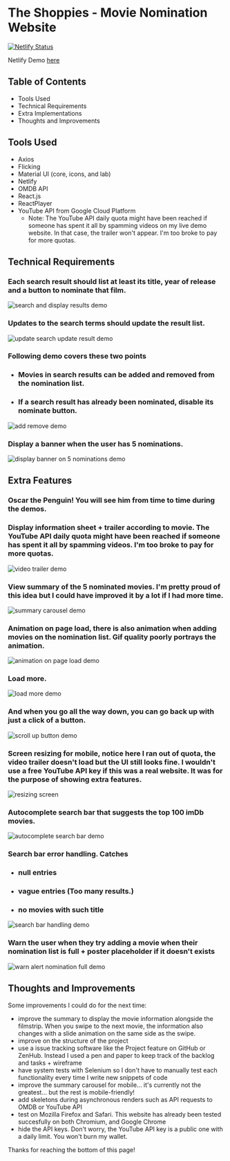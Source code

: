 # The Shoppies - Movie Nomination Website
[![Netlify Status](https://api.netlify.com/api/v1/badges/8d81b9a4-ad67-41d0-9532-550a14241836/deploy-status)](https://app.netlify.com/sites/shoppies-rdtbui/deploys)

Netlify Demo [here](https://shoppies-rdtbui.netlify.app/)

## Table of Contents
- Tools Used
- Technical Requirements
- Extra Implementations
- Thoughts and Improvements

## Tools Used
- Axios
- Flicking
- Material UI (core, icons, and lab)
- Netlify
- OMDB API
- React.js
- ReactPlayer
- YouTube API from Google Cloud Platform
  - Note: The YouTube API daily quota might have been reached if someone has spent it all by spamming videos on my live demo website. In that case, the trailer won't appear. I'm too broke to pay for more quotas.

## Technical Requirements

### Each search result should list at least its title, year of release and a button to nominate that film.
![search and display results demo](https://github.com/RdtBui/beta-shoppies/blob/master/demo/search-movie.gif)

### Updates to the search terms should update the result list.
![update search update result demo](https://github.com/RdtBui/beta-shoppies/blob/master/demo/update-search.gif)

### Following demo covers these two points
- ### Movies in search results can be added and removed from the nomination list.
- ### If a search result has already been nominated, disable its nominate button.
![add remove demo](https://github.com/RdtBui/beta-shoppies/blob/master/demo/nominate-add-remove-disable.gif)

### Display a banner when the user has 5 nominations.
![display banner on 5 nominations demo](https://github.com/RdtBui/beta-shoppies/blob/master/demo/banner-5-nomination.gif)

## Extra Features

### Oscar the Penguin! You will see him from time to time during the demos.

### Display information sheet + trailer according to movie. **The YouTube API daily quota might have been reached if someone has spent it all by spamming videos. I'm too broke to pay for more quotas.**
![video trailer demo](https://github.com/RdtBui/beta-shoppies/blob/master/demo/trailer-youtube-api.gif)

### View summary of the 5 nominated movies. I'm pretty proud of this idea but I could have improved it by a lot if I had more time.
![summary carousel demo](https://github.com/RdtBui/beta-shoppies/blob/master/demo/summary.gif)

### Animation on page load, there is also animation when adding movies on the nomination list. Gif quality poorly portrays the animation.
![animation on page load demo](https://github.com/RdtBui/beta-shoppies/blob/master/demo/animation-intro.gif)

### Load more.
![load more demo](https://github.com/RdtBui/beta-shoppies/blob/master/demo/load-more.gif)

### And when you go all the way down, you can go back up with just a click of a button.
![scroll up button demo](https://github.com/RdtBui/beta-shoppies/blob/master/demo/scroll-up.gif)

### Screen resizing for mobile, notice here I ran out of quota, the video trailer doesn't load but the UI still looks fine. I wouldn't use a free YouTube API key if this was a real website. It was for the purpose of showing extra features.
![resizing screen](https://github.com/RdtBui/beta-shoppies/blob/master/demo/screen-resize.gif)

### Autocomplete search bar that suggests the top 100 imDb movies.
![autocomplete search bar demo](https://github.com/RdtBui/beta-shoppies/blob/master/demo/top-100-imdb-pre-search.gif)

### Search bar error handling. Catches
- ### null entries
- ### vague entries (Too many results.)
- ### no movies with such title
![search bar handling demo](https://github.com/RdtBui/beta-shoppies/blob/master/demo/handle-search-error.gif)

### Warn the user when they try adding a movie when their nomination list is full + poster placeholder if it doesn't exists
![warn alert nomination full demo](https://github.com/RdtBui/beta-shoppies/blob/master/demo/warning-add-limit.gif)

## Thoughts and Improvements
Some improvements I could do for the next time:
- improve the summary to display the movie information alongside the filmstrip. When you swipe to the next movie, the information also changes with a slide animation on the same side as the swipe.
- improve on the structure of the project
- use a issue tracking software like the Project feature on GitHub or ZenHub. Instead I used a pen and paper to keep track of the backlog and tasks + wireframe
- have system tests with Selenium so I don't have to manually test each functionality every time I write new snippets of code
- improve the summary carousel for mobile... it's currently not the greatest... but the rest is mobile-friendly!
- add skeletons during asynchronous renders such as API requests to OMDB or YouTube API
- test on Mozilla Firefox and Safari. This website has already been tested succesfully on both Chromium, and Google Chrome
- hide the API keys. Don't worry, the YouTube API key is a public one with a daily limit. You won't burn my wallet.

Thanks for reaching the bottom of this page!
